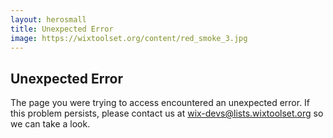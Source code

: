 ```yaml
---
layout: herosmall
title: Unexpected Error
image: https://wixtoolset.org/content/red_smoke_3.jpg
---
```


## Unexpected Error

The page you were trying to access encountered an unexpected error. If this problem persists, please contact us at wix-devs@lists.wixtoolset.org so we can take a look.
